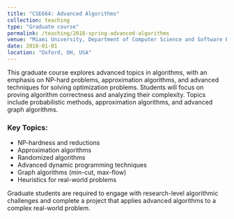 ```yaml
---
title: "CSE664: Advanced Algorithms"
collection: teaching
type: "Graduate course"
permalink: /teaching/2018-spring-advanced-algorithms
venue: "Miami University, Department of Computer Science and Software Engineering"
date: 2018-01-01
location: "Oxford, OH, USA"
---
```


This graduate course explores advanced topics in algorithms, with an emphasis on NP-hard problems, approximation algorithms, and advanced techniques for solving optimization problems. Students will focus on proving algorithm correctness and analyzing their complexity. Topics include probabilistic methods, approximation algorithms, and advanced graph algorithms.

### Key Topics:
- NP-hardness and reductions
- Approximation algorithms
- Randomized algorithms
- Advanced dynamic programming techniques
- Graph algorithms (min-cut, max-flow)
- Heuristics for real-world problems

Graduate students are required to engage with research-level algorithmic challenges and complete a project that applies advanced algorithms to a complex real-world problem.

